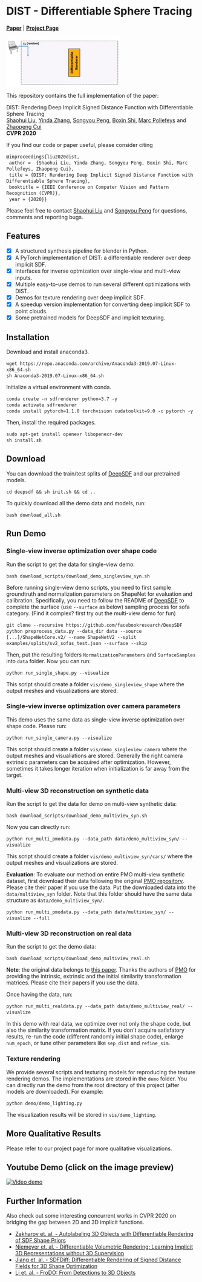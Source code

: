 # DIST - Differentiable Sphere Tracing
[**Paper**](http://openaccess.thecvf.com/content_CVPR_2020/papers/Liu_DIST_Rendering_Deep_Implicit_Signed_Distance_Function_With_Differentiable_Sphere_CVPR_2020_paper.pdf) | [**Project Page**](http://b1ueber2y.me/projects/DIST-Renderer/) <br>

<img src="media/dist-optimization-300.gif" width="300"/>

This repository contains the full implementation of the paper:

DIST: Rendering Deep Implicit Signed Distance Function with Differentiable Sphere Tracing  
[Shaohui Liu](http://b1ueber2y.me/), [Yinda Zhang](https://www.zhangyinda.com/), [Songyou Peng](http://pengsongyou.github.io/), [Boxin Shi](http://ci.idm.pku.edu.cn/), [Marc Pollefeys](https://www.inf.ethz.ch/personal/pomarc/) and [Zhaopeng Cui](https://zhpcui.github.io/)  
**CVPR 2020**  

If you find our code or paper useful, please consider citing
```
@inproceedings{liu2020dist,
 author =  {Shaohui Liu, Yinda Zhang, Songyou Peng, Boxin Shi, Marc Pollefeys, Zhaopeng Cui},
 title = {DIST: Rendering Deep Implicit Signed Distance Function with Differentiable Sphere Tracing},
 booktitle = {IEEE Conference on Computer Vision and Pattern Recognition (CVPR)},
 year = {2020}}
```
Please feel free to contact [Shaohui Liu](mailto:b1ueber2y@gmail.com) and [Songyou Peng](mailto:songyou.pp@gmail.com) for questions, comments and reporting bugs.

## Features

* [x] A structured synthesis pipeline for blender in Python.
* [x] A PyTorch implementation of DIST: a differentiable renderer over deep implicit SDF.
* [x] Interfaces for inverse optmization over single-view and multi-view inputs.
* [x] Multiple easy-to-use demos to run several different optimizations with DIST.
* [x] Demos for texture rendering over deep implicit SDF.
* [x] A speedup version implementation for converting deep implicit SDF to point clouds.
* [x] Some pretrained models for DeepSDF and implicit texturing.

## Installation
Download and install anaconda3.
```
wget https://repo.anaconda.com/archive/Anaconda3-2019.07-Linux-x86_64.sh
sh Anaconda3-2019.07-Linux-x86_64.sh
```
Initialize a virtual environment with conda.
```
conda create -n sdfrenderer python=3.7 -y
conda activate sdfrenderer
conda install pytorch=1.1.0 torchvision cudatoolkit=9.0 -c pytorch -y
```
Then, install the required packages.
```
sudo apt-get install openexr libopenexr-dev
sh install.sh
```
## Download
You can download the train/test splits of [DeepSDF](https://github.com/facebookresearch/DeepSDF) and our pretrained models.
```
cd deepsdf && sh init.sh && cd ..
```
To quickly download all the demo data and models, run:
```
bash download_all.sh
```
## Run Demo
### Single-view inverse optimization over shape code
Run the script to get the data for single-view demo:
```
bash download_scripts/download_demo_singleview_syn.sh
```
Before running single-view demo scripts, you need to first sample groundtruth and normalization parameters on ShapeNet for evaluation and calibration. Specifically, you need to follow the README of [DeepSDF](https://github.com/facebookresearch/DeepSDF) to complete the surface (use `--surface` as below) sampling process for sofa category. (Find it complex? first try out the multi-view demo for fun)
```
git clone --recursive https://github.com/facebookresearch/DeepSDF
python preprocess_data.py --data_dir data --source [...]/ShapeNetCore.v2/ --name ShapeNetV2 --split examples/splits/sv2_sofas_test.json --surface --skip
```
Then, put the resulting folders `NormalizationParameters` and `SurfaceSamples` into `data` folder. Now you can run:
```
python run_single_shape.py --visualize
```
This script should create a folder `vis/demo_singleview_shape` where the output meshes and visualizations are stored.

### Single-view inverse optimization over camera parameters
This demo uses the same data as single-view inverse optimization over shape code. Please run:
```
python run_single_camera.py --visualize
```
This script should create a folder `vis/demo_singleview_camera` where the output meshes and visualiations are stored. Generally the right camera extrinsic parameters can be acquired after optimization. However, sometimes it takes longer iteration when initialization is far away from the target.

### Multi-view 3D reconstruction on synthetic data
Run the script to get the data for demo on multi-view synthetic data:
```
bash download_scripts/download_demo_multiview_syn.sh
```
Now you can directly run:
```
python run_multi_pmodata.py --data_path data/demo_multiview_syn/ --visualize
```
This script should create a folder `vis/demo_multiview_syn/cars/` where the output meshes and visualizations are stored.

**Evaluation**: To evaluate our method on entire PMO multi-view synthetic dataset, first download their data following the original [PMO repository](https://github.com/chenhsuanlin/photometric-mesh-optim#dataset). Please cite their paper if you use the data. Put the downloaded data into the `data/multiview_syn` folder. Note that this folder should have the same data structure as `data/demo_multiview_syn/`. 
```
python run_multi_pmodata.py --data_path data/multiview_syn/ --visualize --full
```

### Multi-view 3D reconstruction on real data
Run the script to get the demo data:
```
bash download_scripts/download_demo_multiview_real.sh
```
**Note**: the original data belongs to [this paper](https://arxiv.org/abs/1602.02481). Thanks the authors of [PMO](https://arxiv.org/abs/1903.08642) for providing the intrinsic, extrinsic and the initial similarity transformation matrices. Please cite their papers if you use the data.

Once having the data, run:
```
python run_multi_realdata.py --data_path data/demo_multiview_real/ --visualize
```
In this demo with real data, we optimize over not only the shape code, but also the similarity transformation matrix. If you don't acquire satisfatory results, re-run the code (different randomly initial shape code), enlarge `num_epoch`, or tune other parameters like `sep_dist` and `refine_sim`.

### Texture rendering
We provide several scripts and texturing models for reproducing the texture rendering demos. The implementations are stored in the `demo` folder. You can directly run the demo from the root directory of this project (after models are downloaded). For example:
```
python demo/demo_lighting.py
```
The visualization results will be stored in `vis/demo_lighting`.

## More Qualitative Results
Please refer to our project page for more qualitative visualizations.

## Youtube Demo (click on the image preview)
[![Video demo](https://img.youtube.com/vi/A6-W55VZeK0/0.jpg)](https://www.youtube.com/watch?v=A6-W55VZeK0)

## Further Information
Also check out some interesting concurrent works in CVPR 2020 on bridging the gap between 2D and 3D implicit functions.
- [Zakharov et. al. - Autolabeling 3D Objects with Differentiable Rendering of SDF Shape Priors](https://arxiv.org/abs/1911.11288)
- [Niemeyer et. al. - Differentiable Volumetric Rendering: Learning Implicit 3D Representations without 3D Supervision](https://arxiv.org/abs/1912.07372)
- [Jiang et. al. - SDFDiff: Differentiable Rendering of Signed Distance Fields for 3D Shape Optimization](https://arxiv.org/1912.07109)
- [Li et. al. - FroDO: From Detections to 3D Objects](https://arxiv.org/2005.05125)

